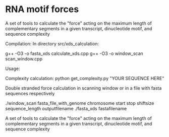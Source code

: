 # RNA motif forces
A set of tools to calculate the "force" acting on the maximum length of complementary segments in a given transcript, dinucleotide motif, and sequence complexity

Compilation: In directory src/xds_calculation:

g++ -O3 -o fasta_xds calculate_xds.cpp g++ -O3 -o window_scan scan_window.cpp

Usage:

Complexity calculation: python get_complexity.py "YOUR SEQUENCE HERE"

Double stranded force calculation in scanning window or in a file with fasta sequences respectively

./window_scan fasta_file_with_genome chromosome start stop shiftsize sequence_length outputfilename ./fasta_xds fastafilename

A set of tools to calculate the "force" acting on the maximum length of complementary segments in a given transcript, dinucleotide motif, and sequence complexity
